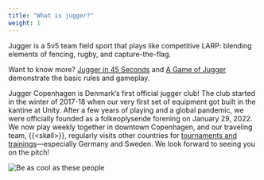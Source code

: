 ```yaml
---
title: "What is jugger?"
weight: 1
---
```


Jugger is a 5v5 team field sport that plays like competitive LARP: blending elements of fencing, rugby, and capture-the-flag.

Want to know more? [Jugger in 45 Seconds](https://www.youtube.com/watch?v=H5KGov_Sajs) and [A Game of Jugger](https://vimeo.com/77880281) demonstrate the basic rules and gameplay.

Jugger Copenhagen is Denmark’s first official jugger club! The club started in the winter of 2017-18 when our very first set of equipment got built in the kantine at Unity. After a few years of playing and a global pandemic, we were officially founded as a folkeoplysende forening on January 29, 2022. We now play weekly together in downtown Copenhagen, and our traveling team, {{<skøll>}}, regularly visits other countries for [tournaments and trainings](tournaments/)—especially Germany and Sweden. We look forward to seeing you on the pitch!

![Be as cool as these people](/images/stylish2.webp)